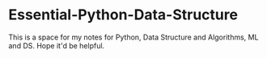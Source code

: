 # Essential-Python-Data-Structure
This is a space for my notes for Python, Data Structure and Algorithms, ML and DS. Hope it'd be helpful.
